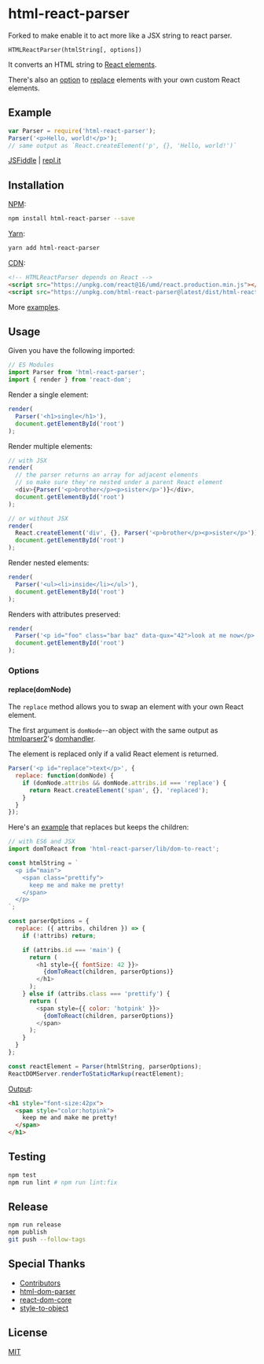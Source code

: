 # html-react-parser

Forked to make enable it to act more like a JSX string to react parser.

```
HTMLReactParser(htmlString[, options])
```

It converts an HTML string to [React elements](https://facebook.github.io/react/docs/react-api.html#creating-react-elements).

There's also an [option](#options) to [replace](#replacedomnode) elements with your own custom React elements.

## Example

```js
var Parser = require('html-react-parser');
Parser('<p>Hello, world!</p>');
// same output as `React.createElement('p', {}, 'Hello, world!')`
```

[JSFiddle](https://jsfiddle.net/remarkablemark/7v86d800/) | [repl.it](https://repl.it/@remarkablemark/html-react-parser)

## Installation

[NPM](https://www.npmjs.com/package/html-react-parser):

```sh
npm install html-react-parser --save
```

[Yarn](https://yarn.fyi/html-react-parser):

```sh
yarn add html-react-parser
```

[CDN](https://unpkg.com/html-react-parser/):

```html
<!-- HTMLReactParser depends on React -->
<script src="https://unpkg.com/react@16/umd/react.production.min.js"></script>
<script src="https://unpkg.com/html-react-parser@latest/dist/html-react-parser.min.js"></script>
```

More [examples](https://github.com/remarkablemark/html-react-parser/tree/master/examples).

## Usage

Given you have the following imported:
```js
// ES Modules
import Parser from 'html-react-parser';
import { render } from 'react-dom';
```

Render a single element:
```js
render(
  Parser('<h1>single</h1>'),
  document.getElementById('root')
);
```

Render multiple elements:
```js
// with JSX
render(
  // the parser returns an array for adjacent elements
  // so make sure they're nested under a parent React element
  <div>{Parser('<p>brother</p><p>sister</p>')}</div>,
  document.getElementById('root')
);

// or without JSX
render(
  React.createElement('div', {}, Parser('<p>brother</p><p>sister</p>')),
  document.getElementById('root')
);
```

Render nested elements:
```js
render(
  Parser('<ul><li>inside</li></ul>'),
  document.getElementById('root')
);
```

Renders with attributes preserved:
```js
render(
  Parser('<p id="foo" class="bar baz" data-qux="42">look at me now</p>'),
  document.getElementById('root')
);
```

### Options

#### replace(domNode)

The `replace` method allows you to swap an element with your own React element.

The first argument is `domNode`--an object with the same output as [htmlparser2](https://github.com/fb55/htmlparser2)'s [domhandler](https://github.com/fb55/domhandler#example).

The element is replaced only if a valid React element is returned.

```js
Parser('<p id="replace">text</p>', {
  replace: function(domNode) {
    if (domNode.attribs && domNode.attribs.id === 'replace') {
      return React.createElement('span', {}, 'replaced');
    }
  }
});
```

Here's an [example](https://repl.it/@remarkablemark/html-react-parser-replace-example) that replaces but keeps the children:
```js
// with ES6 and JSX
import domToReact from 'html-react-parser/lib/dom-to-react';

const htmlString = `
  <p id="main">
    <span class="prettify">
      keep me and make me pretty!
    </span>
  </p>
`;

const parserOptions = {
  replace: ({ attribs, children }) => {
    if (!attribs) return;

    if (attribs.id === 'main') {
      return (
        <h1 style={{ fontSize: 42 }}>
          {domToReact(children, parserOptions)}
        </h1>
      );
    } else if (attribs.class === 'prettify') {
      return (
        <span style={{ color: 'hotpink' }}>
          {domToReact(children, parserOptions)}
        </span>
      );
    }
  }
};

const reactElement = Parser(htmlString, parserOptions);
ReactDOMServer.renderToStaticMarkup(reactElement);
```

[Output](https://repl.it/@remarkablemark/html-react-parser-replace-example):
```html
<h1 style="font-size:42px">
  <span style="color:hotpink">
    keep me and make me pretty!
  </span>
</h1>
```

## Testing

```sh
npm test
npm run lint # npm run lint:fix
```

## Release

```sh
npm run release
npm publish
git push --follow-tags
```

## Special Thanks

- [Contributors](https://github.com/remarkablemark/html-react-parser/graphs/contributors)
- [html-dom-parser](https://github.com/remarkablemark/html-dom-parser)
- [react-dom-core](https://github.com/remarkablemark/react-dom-core)
- [style-to-object](https://github.com/remarkablemark/style-to-object)

## License

[MIT](https://github.com/remarkablemark/html-react-parser/blob/master/LICENSE)
